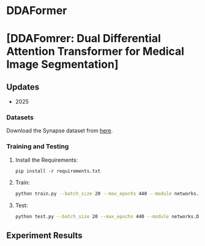 # DDAFormer

# [DDAFomrer: Dual Differential Attention Transformer for Medical Image Segmentation]

## Updates

- 2025


### Datasets
Download the Synapse dataset from [here](https://drive.google.com/uc?export=download&id=18I9JHH_i0uuEDg-N6d7bfMdf7Ut6bhBi).


### Training and Testing

1) Install the Requirements:

    `pip install -r requirements.txt`

2) Train:
    ```bash
    python train.py --batch_size 20 --max_epochs 440 --module networks.DDAFormer.DDAFormer --eval_interval 20 
    ```

 3) Test:
    ```bash
    python test.py --batch_size 20 --max_epochs 440 --module networks.DDAFormer.DDAFormer --eval_interval 20 
    ```

## Experiment Results
